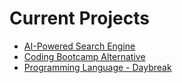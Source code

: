 # Current Projects

- [AI-Powered Search Engine](github.com/exokomodo/topick)
- [Coding Bootcamp Alternative](github.com/exokomodo/edu)
- [Programming Language - Daybreak](github.com/exokomodo/daybreak)
